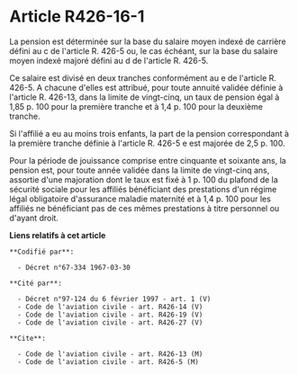 # Article R426-16-1

La pension est déterminée sur la base du salaire moyen indexé de carrière défini au c de l'article R. 426-5 ou, le cas
échéant, sur la base du salaire moyen indexé majoré défini au d de l'article R. 426-5.

Ce salaire est divisé en deux tranches conformément au e de l'article R. 426-5. A chacune d'elles est attribué, pour toute
annuité validée définie à l'article R. 426-13, dans la limite de vingt-cinq, un taux de pension égal à 1,85 p. 100 pour la
première tranche et à 1,4 p. 100 pour la deuxième tranche.

Si l'affilié a eu au moins trois enfants, la part de la pension correspondant à la première tranche définie à l'article R.
426-5 e est majorée de 2,5 p. 100.

Pour la période de jouissance comprise entre cinquante et soixante ans, la pension est, pour toute année validée dans la
limite de vingt-cinq ans, assortie d'une majoration dont le taux est fixé à 1 p. 100 du plafond de la sécurité sociale pour
les affiliés bénéficiant des prestations d'un régime légal obligatoire d'assurance maladie maternité et à 1,4 p. 100 pour les
affiliés ne bénéficiant pas de ces mêmes prestations à titre personnel ou d'ayant droit.

**Liens relatifs à cet article**

	**Codifié par**:

	  - Décret n°67-334 1967-03-30

	**Cité par**:

	  - Décret n°97-124 du 6 février 1997 - art. 1 (V)
	  - Code de l'aviation civile - art. R426-14 (V)
	  - Code de l'aviation civile - art. R426-19 (V)
	  - Code de l'aviation civile - art. R426-27 (V)

	**Cite**:

	  - Code de l'aviation civile - art. R426-13 (M)
	  - Code de l'aviation civile - art. R426-5 (M)
